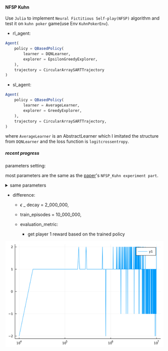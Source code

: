#### NFSP Kuhn

Use `Julia` to implement `Neural Fictitious Self-play(NFSP)` algorithm and test it on `kuhn poker` game(use Env `KuhnPokerEnv`).

* rl_agent: 
```julia
Agent(
    policy = QBasedPolicy(
        learner = DQNLearner,
        explorer = EpsilonGreedyExplorer,
    ),
    trajectory = CircularArraySARTTrajectory
)
```

* sl_agent:
```julia
Agent(
    policy = QBasedPolicy(
        learner = AverageLearner,
        explorer = GreedyExplorer,
    ),
    trajectory = CircularArraySARTTrajectory,
)
```

where `AverageLearner` is an AbstractLearner which I imitated the structure from `DQNLearner` and the loss function is `logitcrossentropy`.

##### recent progress

parameters setting:

most parameters are the same as the [paper](https://arxiv.org/abs/2103.00187)'s `NFSP_Kuhn experiment part`.

<details>
    <summary> same parameters </summary>
    
      
      * anticipatory_param = 0.1,
      * eval_every = 10_000,
      * learn_freq = 128,
      * batch_size = 128,
      * hidden_layers_sizes = (128, 128, 128, 128),
      * min_buffer_size_to_learn = 1_000,
      * optimizer = Descent,

      * SL_buffer_capacity = 2_000_000,
      * SL_learning_rate = 0.01,

      * RL_buffer_capacity = 200_000,
      * update_target_network_every = 19200,
      * discount_factor = 1.0,
      * RL_learning_rate = 0.01,
      * $\epsilon$ _ init = 0.06,
      * $\epsilon$ _ end = 0.001,
      * $\epsilon$ _ decay kind = linear.

</details>

* difference:
  * $\epsilon$ _ decay = 2_000_000,
  * train_episodes = 10_000_000, 

  * evaluation_metric:

    * get player 1 reward based on the trained policy

![result](./result.png)
